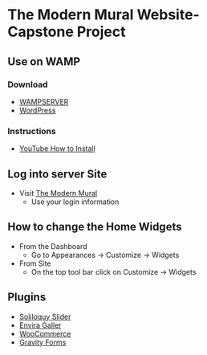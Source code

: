 # The Modern Mural Website- Capstone Project

## Use on WAMP
### Download
* [WAMPSERVER](http://www.wampserver.com/en/)
* [WordPress](https://wordpress.org/download/)

### Instructions
* [YouTube How to Install](https://www.youtube.com/watch?v=MHMV6tUuadA)

## Log into server Site
* Visit [The Modern Mural](http://www.efrenvasquez.com/test/wp-admin)
    * Use your login information

## How to change the Home Widgets
* From the Dashboard
    * Go to Appearances -> Customize ->  Widgets
* From Site
    * On the top tool bar click on Customize -> Widgets

## Plugins
* [Soliloquy Slider](http://soliloquywp.com/)
* [Envira Galler](http://enviragallery.com/)
* [WooCommerce](https://woocommerce.com/)
* [Gravity Forms](http://www.gravityforms.com/)
